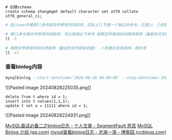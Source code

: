 
```mysql

# 创建schema
create schema zhangmgmt default character set utf8 collate utf8_general_ci;
```

```bash
# 在Linux中使用ll命令按文件修改时间排序，实际上ll不是一个独立的命令，它是ls -l的别名，通常用于以长列表格式列出文件详情。

# 用ll命令按文件修改时间排序，可以使用以下命令 按照文件修改时间降序排序（最新的文件排在前面）
ll -t

# 按照文件修改时间升序排序（最旧的文件排在前面） -r则表示反向排序，即升序
ll -rt
```



### 查看binlog内容

```sql
mysqlbinlog --start-datetime='2024-08-28 00:00:00' --stop-datetime='2024-08-28 23:59:59' binlog.000004
```

![[Pasted image 20240828225035.png]]

```mysql
delete from t where id = 1;  
insert into t values(1,1,1);  
update t set a = 11111 where id = 1;
```

![[Pasted image 20240828224931.png]]


[MySQL面试必备二之binlog日志 - 个人文章 - SegmentFault 思否](https://segmentfault.com/a/1190000044872117)
[MySQL Binlog 介绍 (qq.com)](https://mp.weixin.qq.com/s?__biz=MzI1NDU0MTE1NA==&mid=2247483875&idx=1&sn=2cdc232fa3036da52a826964996506a8&chksm=e9c2edeedeb564f891b34ef1e47418bbe6b8cb6dcb7f48b5fa73b15cf1d63172df1a173c75d0&scene=0&xtrack=1&key=e3977f8a79490c6345befb88d0bbf74cbdc6b508a52e61ea076c830a5b64c552def6c6ad848d4bcc7a1d21e53e30eb5c1ead33acdb97df779d0e6fa8a0fbe4bda32c04077ea0d3511bc9f9490ad0b46c&ascene=1&uin=MjI4MTc0ODEwOQ%3D%3D&devicetype=Windows+7&version=62060719&lang=zh_CN&pass_ticket=h8jyrQ71hQc872LxydZS%2F3aU1JXFbp4raQ1KvY908BcKBeSBtXFgBY9IS9ZaLEDi)
[mysql查看binlog日志 - 沧海一滴 - 博客园 (cnblogs.com)](https://www.cnblogs.com/softidea/p/12624778.html)